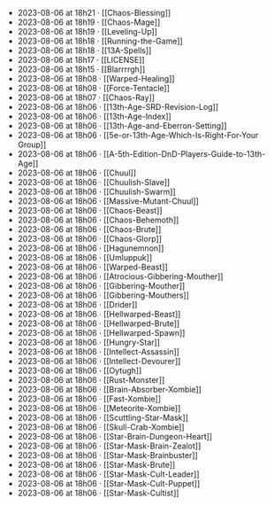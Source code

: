 - 2023-08-06 at 18h21 · [[Chaos-Blessing]]
- 2023-08-06 at 18h19 · [[Chaos-Mage]]
- 2023-08-06 at 18h19 · [[Leveling-Up]]
- 2023-08-06 at 18h18 · [[Running-the-Game]]
- 2023-08-06 at 18h18 · [[13A-Spells]]
- 2023-08-06 at 18h17 · [[LICENSE]]
- 2023-08-06 at 18h15 · [[Blarrrrgh]]
- 2023-08-06 at 18h08 · [[Warped-Healing]]
- 2023-08-06 at 18h08 · [[Force-Tentacle]]
- 2023-08-06 at 18h07 · [[Chaos-Ray]]
- 2023-08-06 at 18h06 · [[13th-Age-SRD-Revision-Log]]
- 2023-08-06 at 18h06 · [[13th-Age-Index]]
- 2023-08-06 at 18h06 · [[13th-Age-and-Eberron-Setting]]
- 2023-08-06 at 18h06 · [[5e-or-13th-Age-Which-Is-Right-For-Your Group]]
- 2023-08-06 at 18h06 · [[A-5th-Edition-DnD-Players-Guide-to-13th-Age]]
- 2023-08-06 at 18h06 · [[Chuul]]
- 2023-08-06 at 18h06 · [[Chuulish-Slave]]
- 2023-08-06 at 18h06 · [[Chuulish-Swarm]]
- 2023-08-06 at 18h06 · [[Massive-Mutant-Chuul]]
- 2023-08-06 at 18h06 · [[Chaos-Beast]]
- 2023-08-06 at 18h06 · [[Chaos-Behemoth]]
- 2023-08-06 at 18h06 · [[Chaos-Brute]]
- 2023-08-06 at 18h06 · [[Chaos-Glorp]]
- 2023-08-06 at 18h06 · [[Hagunemnon]]
- 2023-08-06 at 18h06 · [[Umluppuk]]
- 2023-08-06 at 18h06 · [[Warped-Beast]]
- 2023-08-06 at 18h06 · [[Atrocious-Gibbering-Mouther]]
- 2023-08-06 at 18h06 · [[Gibbering-Mouther]]
- 2023-08-06 at 18h06 · [[Gibbering-Mouthers]]
- 2023-08-06 at 18h06 · [[Drider]]
- 2023-08-06 at 18h06 · [[Hellwarped-Beast]]
- 2023-08-06 at 18h06 · [[Hellwarped-Brute]]
- 2023-08-06 at 18h06 · [[Hellwarped-Spawn]]
- 2023-08-06 at 18h06 · [[Hungry-Star]]
- 2023-08-06 at 18h06 · [[Intellect-Assassin]]
- 2023-08-06 at 18h06 · [[Intellect-Devourer]]
- 2023-08-06 at 18h06 · [[Oytugh]]
- 2023-08-06 at 18h06 · [[Rust-Monster]]
- 2023-08-06 at 18h06 · [[Brain-Absorber-Xombie]]
- 2023-08-06 at 18h06 · [[Fast-Xombie]]
- 2023-08-06 at 18h06 · [[Meteorite-Xombie]]
- 2023-08-06 at 18h06 · [[Scuttling-Star-Mask]]
- 2023-08-06 at 18h06 · [[Skull-Crab-Xombie]]
- 2023-08-06 at 18h06 · [[Star-Brain-Dungeon-Heart]]
- 2023-08-06 at 18h06 · [[Star-Mask-Brain-Zealot]]
- 2023-08-06 at 18h06 · [[Star-Mask-Brainbuster]]
- 2023-08-06 at 18h06 · [[Star-Mask-Brute]]
- 2023-08-06 at 18h06 · [[Star-Mask-Cult-Leader]]
- 2023-08-06 at 18h06 · [[Star-Mask-Cult-Puppet]]
- 2023-08-06 at 18h06 · [[Star-Mask-Cultist]]
